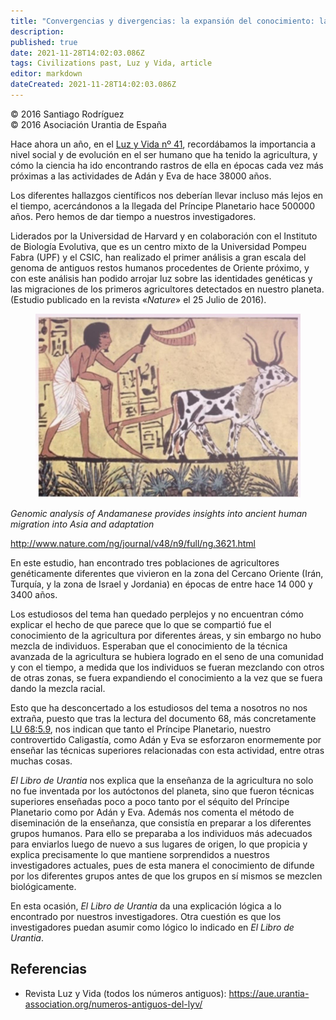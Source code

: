 ```yaml
---
title: "Convergencias y divergencias: la expansión del conocimiento: la agricultura (II)"
description: 
published: true
date: 2021-11-28T14:02:03.086Z
tags: Civilizations past, Luz y Vida, article
editor: markdown
dateCreated: 2021-11-28T14:02:03.086Z
---
```


<p class="v-card v-sheet theme--light grey lighten-3 px-2">© 2016 Santiago Rodríguez<br>© 2016 Asociación Urantia de España</p>

Hace ahora un año, en el [Luz y Vida nº 41](/es/article/Santiago_Rodriguez/Convergencias_y_divergencias_la_agricultura), recordábamos la importancia a nivel social y de evolución en el ser humano que ha tenido la agricultura, y cómo la ciencia ha ido encontrando rastros de ella en épocas cada vez más próximas a las actividades de Adán y Eva de hace 38000 años.

Los diferentes hallazgos científicos nos deberían llevar incluso más lejos en el tiempo, acercándonos a la llegada del Príncipe Planetario hace 500000 años. Pero hemos de dar tiempo a nuestros investigadores.

Liderados por la Universidad de Harvard y en colaboración con el Instituto de Biología Evolutiva, que es un centro mixto de la Universidad Pompeu Fabra (UPF) y el CSIC, han realizado el primer análisis a gran escala del genoma de antiguos restos humanos procedentes de Oriente próximo, y con este análisis han podido arrojar luz sobre las identidades genéticas y las migraciones de los primeros agricultores detectados en nuestro planeta. (Estudio publicado en la revista «_Nature_» el 25 Julio de 2016).

<figure id="Figure_1" class="image urantiapedia">
<img src="/image/article/Luz_y_Vida/LyV45/11.jpg">
</figure>

_Genomic analysis of Andamanese provides insights into ancient human migration into Asia and adaptation_

http://www.nature.com/ng/journal/v48/n9/full/ng.3621.html

En este estudio, han encontrado tres poblaciones de agricultores genéticamente diferentes que vivieron en la zona del Cercano Oriente (Irán, Turquía, y la zona de Israel y Jordania) en épocas de entre hace 14 000 y 3400 años. 

Los estudiosos del tema han quedado perplejos y no encuentran cómo explicar el hecho de que parece que lo que se compartió fue el conocimiento de la agricultura por diferentes áreas, y sin embargo no hubo mezcla de individuos. Esperaban que el conocimiento de la técnica avanzada de la agricultura se hubiera logrado en el seno de una comunidad y con el tiempo, a medida que los individuos se fueran mezclando con otros de otras zonas, se fuera expandiendo el conocimiento a la vez que se fuera dando la mezcla racial.

Esto que ha desconcertado a los estudiosos del tema a nosotros no nos extraña, puesto que tras la lectura del documento 68, más concretamente [LU 68:5.9](/es/The_Urantia_Book/68#p5_9), nos indican que tanto el Príncipe Planetario, nuestro controvertido Caligastía, como Adán y Eva se esforzaron enormemente por enseñar las técnicas superiores relacionadas con esta actividad, entre otras muchas cosas.

_El Libro de Urantia_ nos explica que la enseñanza de la agricultura no solo no fue inventada por los autóctonos del planeta, sino que fueron técnicas superiores enseñadas poco a poco tanto por el séquito del Príncipe Planetario como por Adán y Eva. Además nos comenta el método de diseminación de la enseñanza, que consistía en preparar a los diferentes grupos humanos. Para ello se preparaba a los individuos más adecuados para enviarlos luego de nuevo a sus lugares de origen, lo que propicia y explica precisamente lo que mantiene sorprendidos a nuestros investigadores actuales, pues de esta manera el conocimiento de difunde por los diferentes grupos antes de que los grupos en sí mismos se mezclen biológicamente.

En esta ocasión, _El Libro de Urantia_ da una explicación lógica a lo encontrado por nuestros investigadores. Otra cuestión es que los investigadores puedan asumir como lógico lo indicado en _El Libro de Urantia_.

## Referencias

- Revista Luz y Vida (todos los números antiguos): https://aue.urantia-association.org/numeros-antiguos-del-lyv/